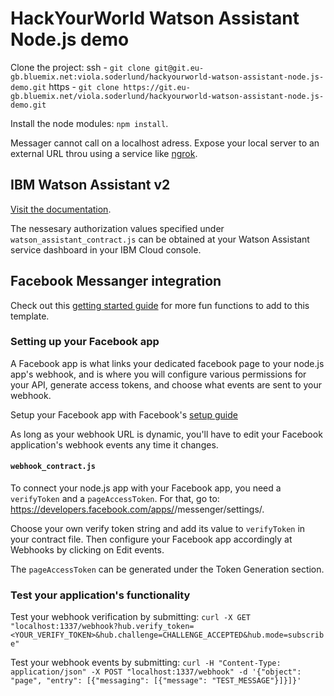 # HackYourWorld Watson Assistant Node.js demo

Clone the project:
ssh     - `git clone git@git.eu-gb.bluemix.net:viola.soderlund/hackyourworld-watson-assistant-node.js-demo.git`
https   - `git clone https://git.eu-gb.bluemix.net/viola.soderlund/hackyourworld-watson-assistant-node.js-demo.git`

Install the node modules: `npm install`.

Messager cannot call on a localhost adress. Expose your local server to an external URL throu using a service like [ngrok][].

## IBM Watson Assistant v2

[Visit the documentation][].

The nessesary authorization values specified under `watson_assistant_contract.js` can be obtained at your Watson Assistant service dashboard in your IBM Cloud console.

## Facebook Messanger integration

Check out this [getting started guide][] for more fun functions to add to this template.

### Setting up your Facebook app

A Facebook app is what links your dedicated facebook page to your node.js app's webhook, and is where you will configure various permissions for your API, generate access tokens, and choose what events are sent to your webhook.

Setup your Facebook app with Facebook's [setup guide][]

As long as your webhook URL is dynamic, you'll have to edit your Facebook application's webhook events any time it changes.

#### `webhook_contract.js`

To connect your node.js app with your Facebook app, you need a `verifyToken` and a `pageAccessToken`. For that, go to: https://developers.facebook.com/apps/<YOUR APP ID>/messenger/settings/.

Choose your own verify token string and add its value to `verifyToken` in your contract file. Then configure your Facebook app accordingly at Webhooks by clicking on Edit events.

The `pageAccessToken` can be generated under the Token Generation section.


### Test your application's functionality

Test your webhook verification by submitting: `curl -X GET "localhost:1337/webhook?hub.verify_token=<YOUR_VERIFY_TOKEN>&hub.challenge=CHALLENGE_ACCEPTED&hub.mode=subscribe"`

Test your webhook events by submitting: `curl -H "Content-Type: application/json" -X POST "localhost:1337/webhook" -d '{"object": "page", "entry": [{"messaging": [{"message": "TEST_MESSAGE"}]}]}'`

[ngrok]: https://ngrok.com/
[Visit the documentation]: https://cloud.ibm.com/apidocs/assistant-v2?code=node#authentication
[setup guide]: https://developers.facebook.com/docs/messenger-platform/getting-started/app-setup
[getting started guide]: https://developers.facebook.com/docs/messenger-platform/getting-started/quick-start 